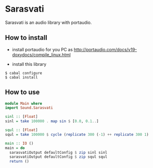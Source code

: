 Sarasvati
=========

Sarasvati is an audio library with portaudio.

How to install
-----------------------

* install portaudio for you PC as http://portaudio.com/docs/v19-doxydocs/compile_linux.html

* install this library

```
$ cabal configure
$ cabal install
```

How to use
-----------------------

```haskell
module Main where
import Sound.Sarasvati

sinl :: [Float] 
sinl = take 100000 . map sin $ [0.0, 0.1..] 

squl :: [Float]
squl = take 100000 $ cycle (replicate 300 (-1) ++ replicate 300 1)

main :: IO ()
main = do
  sarasvatiOutput defaultConfig $ zip sinl sinl
  sarasvatiOutput defaultConfig $ zip squl squl
  return ()
```
